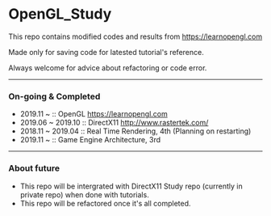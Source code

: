 # OpenGL_Study

This repo contains modified codes and results from https://learnopengl.com

Made only for saving code for latested tutorial's reference.

Always welcome for advice about refactoring or code error.

---

### On-going & Completed

- 2019.11 ~ :: OpenGL https://learnopengl.com
- 2019.06 ~ 2019.10 :: DirectX11 http://www.rastertek.com/
- 2018.11 ~ 2019.04 :: Real Time Rendering, 4th (Planning on restarting)
- 2019.11 ~ :: Game Engine Architecture, 3rd 

---

### About future

- This repo will be intergrated with DirectX11 Study repo (currently in private repo) when done with tutorials.
- This repo will be refactored once it's all completed.
